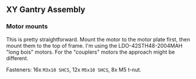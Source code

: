## XY Gantry Assembly

### Motor mounts

This is pretty straightforward.  Mount the motor to the motor plate first, then mount them to the top of frame.  I'm using the LDO-42STH48-2004MAH "long bois" motors.  For the "couplers" motors the approach might be different.

Fasteners: 16x `M3x10 SHCS`, 12x `M5x10 SHCS`, 8x M5 t-nut.
